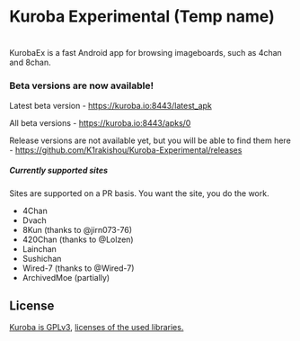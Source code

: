 
# Kuroba Experimental (Temp name)

# 

KurobaEx is a fast Android app for browsing imageboards, such as 4chan and 8chan. 

### Beta versions are now available!

Latest beta version - https://kuroba.io:8443/latest_apk

All beta versions - https://kuroba.io:8443/apks/0

Release versions are not available yet, but you will be able to find them here - https://github.com/K1rakishou/Kuroba-Experimental/releases

##### Currently supported sites
Sites are supported on a PR basis. You want the site, you do the work.
- 4Chan
- Dvach
- 8Kun (thanks to @jirn073-76)
- 420Chan (thanks to @Lolzen)
- Lainchan
- Sushichan
- Wired-7 (thanks to @Wired-7)
- ArchivedMoe (partially)

## License
[Kuroba is GPLv3](https://github.com/Adamantcheese/Kuroba/blob/multi-feature/COPYING.txt), [licenses of the used libraries.](https://github.com/Adamantcheese/Kuroba/blob/multi-feature/Kuroba/app/src/main/assets/html/licenses.html)

